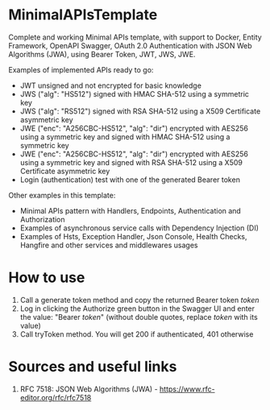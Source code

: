 # MinimalAPIsTemplate
Complete and working Minimal APIs template, with support to Docker, Entity Framework, OpenAPI Swagger, OAuth 2.0 Authentication with JSON Web Algorithms (JWA), using Bearer Token, JWT, JWS, JWE.  
  
Examples of implemented APIs ready to go:  
- JWT unsigned and not encrypted for basic knowledge  
- JWS ("alg": "HS512") signed with HMAC SHA-512 using a symmetric key  
- JWS ("alg": "RS512") signed with RSA SHA-512 using a X509 Certificate asymmetric key  
- JWE ("enc": "A256CBC-HS512", "alg": "dir") encrypted with AES256 using a symmetric key and signed with HMAC SHA-512 using a symmetric key  
- JWE ("enc": "A256CBC-HS512", "alg": "dir") encrypted with AES256 using a symmetric key and signed with RSA SHA-512 using a X509 Certificate asymmetric key  
- Login (authentication) test with one of the generated Bearer token  

Other examples in this template:  
- Minimal APIs pattern with Handlers, Endpoints, Authentication and Authorization  
- Examples of asynchronous service calls with Dependency Injection (DI)  
- Examples of Hsts, Exception Handler, Json Console, Health Checks, Hangfire and other services and middlewares usages  

# How to use
1. Call a generate token method and copy the returned Bearer token *token*  
2. Log in clicking the Authorize green button in the Swagger UI and enter the value: "Bearer *token*" (without double quotes, replace *token* with its value)  
3. Call tryToken method. You will get 200 if authenticated, 401 otherwise  

# Sources and useful links
1. RFC 7518: JSON Web Algorithms (JWA) - https://www.rfc-editor.org/rfc/rfc7518  
